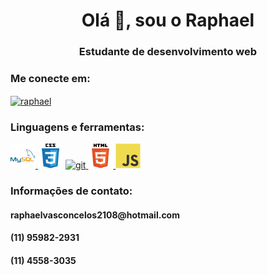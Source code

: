 <h1 align="center">Olá 👋, sou o Raphael</h1> 
<h3 align="center">Estudante de desenvolvimento web</h3> 

<h3 align="left">Me conecte em:</h3> 
<p align="left"> 
<a href="https://www.linkedin.com/in/raphael-vasconcelos-278a71180/" target="_blank"><img align="center" src="https://raw.githubusercontent.com/rahuldkjain/github-profile-readme-generator/master/src/images/icons/Social/linked-in-alt.svg" alt="raphael" height="30" width="40" /></a> 
</p>
<h3 align="left">Linguagens e ferramentas:</h3>
<p align="esquerda">
<a href="https://www.mysql.com/" target="_blank" rel="noreferrer"> <img src="https://raw.githubusercontent.com/devicons/devicon/master/icons/mysql/mysql-original-wordmark.svg" alt="mysql"  width="40" altura="40"/> </a>
<img src="https://raw.githubusercontent.com/devicons/devicon/master/icons/css3/css3-original-wordmark.svg" alt="css3" width="40" height="40"/> </a> <a href="https://git-scm.com/" target="_blank" rel="noreferrer"> <img src="https://www.vectorlogo.zone/logos/git-scm/git-scm-icon.svg" alt="git" width="40" height="40"/> </a> <a href="https://www.w3.org/html/" target="_blank" rel="noreferrer"> <img src="https://raw.githubusercontent.com/devicons/devicon/master/icons/html5/html5-original-wordmark.svg" alt="html5" width="40" height="40"/> </a> <a href="https://developer.mozilla.org/en-US/docs/Web/JavaScript" target="_blank" rel="noreferrer"> <img src="https://raw.githubusercontent.com/devicons/devicon/master/icons/javascript/javascript-original.svg" alt="javascript" width="40" height="40"/> </a></p>
<h3>Informações de contato:</h3>
<h4>raphaelvasconcelos2108@hotmail.com </h4>
<h4>(11) 95982-2931 </h4>
<h4>(11) 4558-3035 </h4>
